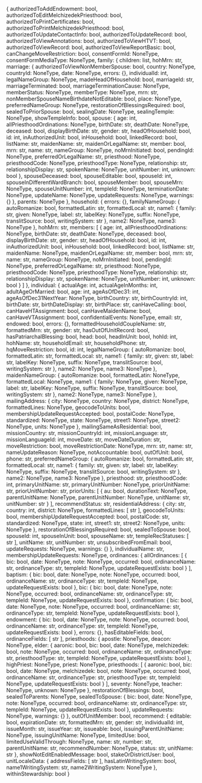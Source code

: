 {
  authorizedToAddEndowment: bool,
  authorizedToEditMelchizedekPriesthood: bool,
  authorizedToPrintCertificates: bool,
  authorizedToPrintMelchizedekPriesthood: bool,
  authorizedToUpdateContactInfo: bool,
  authorizedToUpdateRecord: bool,
  authorizedToViewAnnotations: bool,
  authorizedToViewHTVT: bool,
  authorizedToViewRecord: bool,
  authorizedToViewReportBasic: bool,
  canChangeMoveRestriction: bool,
  consentFormId: NoneType,
  consentFormMediaType: NoneType,
  family: {
    children: list,
    hohMrn: str,
    marriage: {
      authorizedToViewNonMemberSpouse: bool,
      country: NoneType,
      countryId: NoneType,
      date: NoneType,
      errors: {},
      individualId: int,
      legalNameGroup: NoneType,
      madeHeadOfHousehold: bool,
      marriageId: str,
      marriageTerminated: bool,
      marriageTerminationCause: NoneType,
      memberStatus: NoneType,
      memberType: NoneType,
      mrn: str,
      nonMemberSpouseNameBirthdateNotEditable: bool,
      place: NoneType,
      preferredNameGroup: NoneType,
      restorationOfBlessingsRequired: bool,
      sealedToPriorSpouse: bool,
      sealingDate: NoneType,
      sealingTemple: NoneType,
      showTempleInfo: bool,
      spouse: {
        age: int,
        allPriesthoodOrdinations: NoneType,
        birthDate: str,
        deathDate: NoneType,
        deceased: bool,
        displayBirthDate: str,
        gender: str,
        headOfHousehold: bool,
        id: int,
        inAuthorizedUnit: bool,
        inHousehold: bool,
        linkedRecord: bool,
        listName: str,
        maidenName: str,
        maidenOrLegalName: str,
        member: bool,
        mrn: str,
        name: str,
        nameGroup: NoneType,
        noMrnInitiated: bool,
        pendingId: NoneType,
        preferredOrLegalName: str,
        priesthood: NoneType,
        priesthoodCode: NoneType,
        priesthoodType: NoneType,
        relationship: str,
        relationshipDisplay: str,
        spokenName: NoneType,
        unitNumber: int,
        unknown: bool
      },
      spouseDeceased: bool,
      spouseEditable: bool,
      spouseId: int,
      spouseInDifferentWardBranch: bool,
      spouseMember: bool,
      spouseMrn: NoneType,
      spouseUnitNumber: int,
      templeId: NoneType,
      terminationDate: NoneType,
      updateName: NoneType,
      updateRequests: NoneType,
      warnings: {}
    },
    parents: NoneType
  },
  household: {
    errors: {},
    familyNameGroup: {
      autoRomanize: bool,
      formattedLatin: str,
      formattedLocal: str,
      name1: {
        family: str,
        given: NoneType,
        label: str,
        labelKey: NoneType,
        suffix: NoneType,
        translitSource: bool,
        writingSystem: str
      },
      name2: NoneType,
      name3: NoneType
    },
    hohMrn: str,
    members: [
      {
        age: int,
        allPriesthoodOrdinations: NoneType,
        birthDate: str,
        deathDate: NoneType,
        deceased: bool,
        displayBirthDate: str,
        gender: str,
        headOfHousehold: bool,
        id: int,
        inAuthorizedUnit: bool,
        inHousehold: bool,
        linkedRecord: bool,
        listName: str,
        maidenName: NoneType,
        maidenOrLegalName: str,
        member: bool,
        mrn: str,
        name: str,
        nameGroup: NoneType,
        noMrnInitiated: bool,
        pendingId: NoneType,
        preferredOrLegalName: str,
        priesthood: NoneType,
        priesthoodCode: NoneType,
        priesthoodType: NoneType,
        relationship: str,
        relationshipDisplay: str,
        spokenName: NoneType,
        unitNumber: int,
        unknown: bool
      }
    ]
  },
  individual: {
    actualAge: int,
    actualAgeInMonths: int,
    adultAgeOrMarried: bool,
    age: int,
    ageAsOfDec31: int,
    ageAsOfDec31NextYear: NoneType,
    birthCountry: str,
    birthCountryId: int,
    birthDate: str,
    birthDateDisplay: str,
    birthPlace: str,
    canHaveCalling: bool,
    canHaveHTAssignment: bool,
    canHaveMaidenName: bool,
    canHaveVTAssignment: bool,
    confidentialEvents: NoneType,
    email: str,
    endowed: bool,
    errors: {},
    formattedHouseholdCoupleName: str,
    formattedMrn: str,
    gender: str,
    hasOutOfUnitRecord: bool,
    hasPatriarchalBlessing: bool,
    head: bool,
    headInUnit: bool,
    hohId: int,
    hohName: str,
    householdEmail: str,
    householdPhone: str,
    hqMoveRestriction: bool,
    id: int,
    legalNameGroup: {
      autoRomanize: bool,
      formattedLatin: str,
      formattedLocal: str,
      name1: {
        family: str,
        given: str,
        label: str,
        labelKey: NoneType,
        suffix: NoneType,
        translitSource: bool,
        writingSystem: str
      },
      name2: NoneType,
      name3: NoneType
    },
    maidenNameGroup: {
      autoRomanize: bool,
      formattedLatin: NoneType,
      formattedLocal: NoneType,
      name1: {
        family: NoneType,
        given: NoneType,
        label: str,
        labelKey: NoneType,
        suffix: NoneType,
        translitSource: bool,
        writingSystem: str
      },
      name2: NoneType,
      name3: NoneType
    },
    mailingAddress: {
      city: NoneType,
      country: NoneType,
      district: NoneType,
      formattedLines: NoneType,
      geocodeToUnits: bool,
      membershipUpdateRequestAccepted: bool,
      postalCode: NoneType,
      standardized: NoneType,
      state: NoneType,
      street1: NoneType,
      street2: NoneType,
      units: NoneType
    },
    mailingSameAsResidential: bool,
    missionCountry: str,
    missionCountryId: int,
    missionLanguage: str,
    missionLanguageId: int,
    moveDate: str,
    moveDateDuration: str,
    moveRestriction: bool,
    moveRestrictionDate: NoneType,
    mrn: str,
    name: str,
    nameUpdateReason: NoneType,
    notAccountable: bool,
    outOfUnit: bool,
    phone: str,
    preferredNameGroup: {
      autoRomanize: bool,
      formattedLatin: str,
      formattedLocal: str,
      name1: {
        family: str,
        given: str,
        label: str,
        labelKey: NoneType,
        suffix: NoneType,
        translitSource: bool,
        writingSystem: str
      },
      name2: NoneType,
      name3: NoneType
    },
    priesthood: str,
    priesthoodCode: int,
    primaryUnitName: str,
    primaryUnitNumber: NoneType,
    priorUnitName: str,
    priorUnitNumber: str,
    priorUnits: [
      {
        au: bool,
        durationText: NoneType,
        parentUnitName: NoneType,
        parentUnitNumber: NoneType,
        unitName: str,
        unitNumber: str
      }
    ],
    recommendStatus: str,
    residentialAddress: {
      city: str,
      country: int,
      district: NoneType,
      formattedLines: [
        str
      ],
      geocodeToUnits: bool,
      membershipUpdateRequestAccepted: bool,
      postalCode: str,
      standardized: NoneType,
      state: int,
      street1: str,
      street2: NoneType,
      units: NoneType
    },
    restorationOfBlessingsRequired: bool,
    sealedToSpouse: bool,
    spouseId: int,
    spouseInUnit: bool,
    spouseName: str,
    templeRecStatuses: [
      str
    ],
    unitName: str,
    unitNumber: str,
    unsubscribedFromEmail: bool,
    updateRequests: NoneType,
    warnings: {}
  },
  individualName: str,
  membershipUpdateRequests: NoneType,
  ordinances: {
    allOrdinances: [
      {
        bic: bool,
        date: NoneType,
        note: NoneType,
        occurred: bool,
        ordinanceName: str,
        ordinanceType: str,
        templeId: NoneType,
        updateRequestExists: bool
      }
    ],
    baptism: {
      bic: bool,
      date: NoneType,
      note: NoneType,
      occurred: bool,
      ordinanceName: str,
      ordinanceType: str,
      templeId: NoneType,
      updateRequestExists: bool
    },
    bic: {
      bic: bool,
      date: NoneType,
      note: NoneType,
      occurred: bool,
      ordinanceName: str,
      ordinanceType: str,
      templeId: NoneType,
      updateRequestExists: bool
    },
    confirmation: {
      bic: bool,
      date: NoneType,
      note: NoneType,
      occurred: bool,
      ordinanceName: str,
      ordinanceType: str,
      templeId: NoneType,
      updateRequestExists: bool
    },
    endowment: {
      bic: bool,
      date: NoneType,
      note: NoneType,
      occurred: bool,
      ordinanceName: str,
      ordinanceType: str,
      templeId: NoneType,
      updateRequestExists: bool
    },
    errors: {},
    hasEditableFields: bool,
    ordinanceFields: [
      str
    ],
    priesthoods: {
      apostle: NoneType,
      deacon: NoneType,
      elder: {
        aaronic: bool,
        bic: bool,
        date: NoneType,
        melchizedek: bool,
        note: NoneType,
        occurred: bool,
        ordinanceName: str,
        ordinanceType: str,
        priesthoodType: str,
        templeId: NoneType,
        updateRequestExists: bool
      },
      highPriest: NoneType,
      priest: NoneType,
      priesthoods: [
        {
          aaronic: bool,
          bic: bool,
          date: NoneType,
          melchizedek: bool,
          note: NoneType,
          occurred: bool,
          ordinanceName: str,
          ordinanceType: str,
          priesthoodType: str,
          templeId: NoneType,
          updateRequestExists: bool
        }
      ],
      seventy: NoneType,
      teacher: NoneType,
      unknown: NoneType
    },
    restorationOfBlessings: bool,
    sealedToParents: NoneType,
    sealedToSpouse: {
      bic: bool,
      date: NoneType,
      note: NoneType,
      occurred: bool,
      ordinanceName: str,
      ordinanceType: str,
      templeId: NoneType,
      updateRequestExists: bool
    },
    updateRequests: NoneType,
    warnings: {}
  },
  outOfUnitMember: bool,
  recommend: {
    editable: bool,
    expirationDate: str,
    formattedMrn: str,
    gender: str,
    individualId: int,
    issueMonth: str,
    issueYear: str,
    issueable: bool,
    issuingParentUnitName: NoneType,
    issuingUnitName: NoneType,
    limitedUse: bool,
    limitedUseValidThrough: NoneType,
    name: str,
    number: str,
    parentUnitName: str,
    recommendNumber: NoneType,
    status: str,
    unitName: str
  },
  showNotEditEnabledMessage: bool,
  stakeOrDistrictUser: bool,
  unitLocaleData: {
    addressFields: [
      str
    ],
    hasLatinWritingSystem: bool,
    name1WritingSystem: str,
    name2WritingSystem: NoneType
  },
  withinStewardship: bool
}